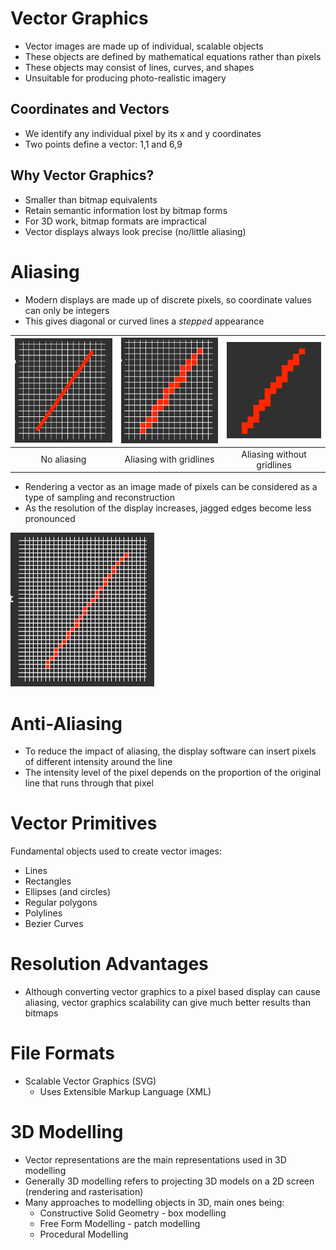 # Vector Graphics

* Vector images are made up of individual, scalable objects
* These objects are defined by mathematical equations rather than pixels
* These objects may consist of lines, curves, and shapes
* Unsuitable for producing photo-realistic imagery



## Coordinates and Vectors

* We identify any individual pixel by its x and y coordinates
* Two points define a vector: 1,1 and 6,9



## Why Vector Graphics?

* Smaller than bitmap equivalents
* Retain semantic information lost by bitmap forms
* For 3D work, bitmap formats are impractical
* Vector displays always look precise (no/little aliasing)



# Aliasing

* Modern displays are made up of discrete pixels, so coordinate values can only be integers
* This gives diagonal or curved lines a *stepped* appearance

| <img src="Images/No-Aliasing.png"/> | <img src="Images/Aliasing-1.png"/> | <img src="Images/Aliasing-2.png"/> |
| :---------------------------------: | :--------------------------------: | :--------------------------------: |
|             No aliasing             |      Aliasing with gridlines       |     Aliasing without gridlines     |

* Rendering a vector as an image made of pixels can be considered as a type of sampling and reconstruction
* As the resolution of the display increases, jagged edges become less pronounced

<img src="Images/Aliasing-3.png"/>



# Anti-Aliasing

* To reduce the impact of aliasing, the display software can insert pixels of different intensity around the line
* The intensity level of the pixel depends on the proportion of the original line that runs through that pixel



# Vector Primitives

Fundamental objects used to create vector images:

* Lines
* Rectangles
* Ellipses (and circles)
* Regular polygons
* Polylines
* Bezier Curves



# Resolution Advantages

* Although converting vector graphics to a pixel based display can cause aliasing, vector graphics scalability can give much better results than bitmaps



# File Formats

* Scalable Vector Graphics (SVG)
  * Uses Extensible Markup Language (XML)



# 3D Modelling

* Vector representations are the main representations used in 3D modelling
* Generally 3D modelling refers to projecting 3D models on a 2D screen (rendering and rasterisation)
* Many approaches to modelling objects in 3D, main ones being:
  * Constructive Solid Geometry - box modelling
  * Free Form Modelling - patch modelling
  * Procedural Modelling 

